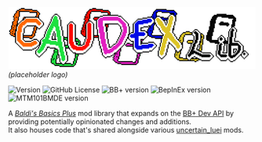 ![Caudex Lib](Images/logoWip.png)
<br>*(placeholder logo)*

![Version](https://img.shields.io/badge/version-0.1.0.1-purple) ![GitHub License](https://img.shields.io/github/license/uncertainluei/CaudexLib) ![BB+ version](https://img.shields.io/badge/bb+-0.12.1-69C12E?color=green) ![BepInEx version](https://img.shields.io/badge/bepinex-5.4.23-69C12E?color=yellow&link=https://github.com/BepInEx/BepInEx/releases/tag/v5.4.23.3) ![MTM101BMDE version](https://img.shields.io/badge/mtm101bmde-9.0-69C12E?color=red&link=https://gamebanana.com/mods/383711)

A [*Baldi's Basics Plus*](https://www.basicallygames.com/baldis-basics-plus) mod library that expands on the [BB+ Dev API](https://github.com/benjaminpants/MTM101BMDE) by providing potentially opinionated changes and additions.
<br>It also houses code that's shared alongside various [uncertain_luei](https://github.com/uncertainluei) mods.